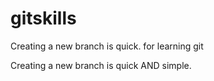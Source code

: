 # gitskills
Creating a new branch is quick.
for learning git

Creating a new branch is quick AND simple.
